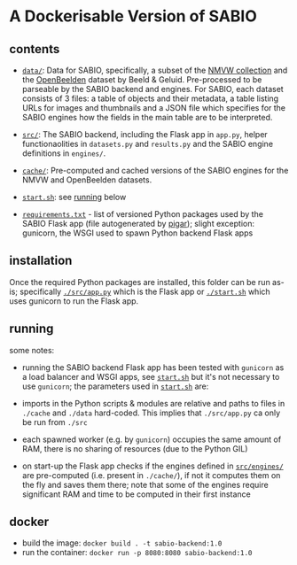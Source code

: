 # A Dockerisable Version of SABIO

## contents

 
 - [`data/`](./data/): Data for SABIO, specifically, a subset of the [NMVW collection](https://collectie.wereldculturen.nl/) and the [OpenBeelden](https://www.openbeelden.nl/) dataset by Beeld & Geluid. Pre-processed to be parseable by the SABIO backend and engines. For SABIO, each dataset consists of 3 files: a table of objects and their metadata, a table listing URLs for images and thumbnails and a JSON file which specifies for the SABIO engines how the fields in the main table are to be interpreted. 
 - [`src/`](./src/): The SABIO backend, including the Flask app in `app.py`, helper functionaolities in `datasets.py` and `results.py` and the SABIO engine definitions in `engines/`.
 - [`cache/`](./cache/): Pre-computed and cached versions of the SABIO engines for the NMVW and OpenBeelden datasets. 
 
 - [`start.sh`](./start.sh): see [running](#running) below

 - [`requirements.txt`](./requirements.txt) - list of versioned Python packages used by the SABIO Flask app (file autogenerated by [pigar](https://github.com/damnever/pigar)); slight exception: gunicorn, the WSGI used to spawn Python backend Flask apps
 

## installation

Once the required Python packages are installed, this folder can be run as-is; specifically [`./src/app.py`](./src/app.py) which is the Flask app or [`./start.sh`](./start.sh) which uses gunicorn to run the Flask app.

## running

some notes:

 - running the SABIO backend Flask app has been tested with `gunicorn` as a load balancer and WSGI apps, see [`start.sh`](./start.sh) but it's not necessary to use `gunicorn`; the parameters used in [`start.sh`](./start.sh) are:  

 - imports in the Python scripts & modules are relative and paths to files in `./cache` and `./data` hard-coded. This implies that `./src/app.py` ca only be run from `./src`

 - each spawned worker (e.g. by `gunicorn`) occupies the same amount of RAM, there is no sharing of resources (due to the Python GIL)
 
 - on start-up the Flask app checks if the engines defined in [`src/engines/`](./src/engines/) are pre-computed (i.e. present in `./cache/`), if not it computes them on the fly and saves them there; note that some of the engines require significant RAM and time to be computed in their first instance
 
## docker

- build the image: `docker build . -t sabio-backend:1.0`
- run the container: `docker run -p 8080:8080 sabio-backend:1.0`
